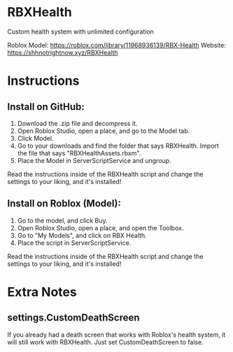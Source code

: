 # RBXHealth
Custom health system with unlimited configuration

Roblox Model: https://roblox.com/library/11968936139/RBX-Health
Website: https://shhnotrightnow.xyz/RBXHealth

# Instructions

## Install on GitHub:

1) Download the .zip file and decompress it.
2) Open Roblox Studio, open a place, and go to the Model tab.
3) Click Model.
4) Go to your downloads and find the folder that says RBXHealth. Import the file that says "RBXHealthAssets.rbxm".
5) Place the Model in ServerScriptService and ungroup.

Read the instructions inside of the RBXHealth script and change the settings to your liking, and it's installed!

## Install on Roblox (Model):

1) Go to the model, and click Buy.
2) Open Roblox Studio, open a place, and open the Toolbox.
3) Go to "My Models", and click on RBX Health.
4) Place the script in ServerScriptService.

Read the instructions inside of the RBXHealth script and change the settings to your liking, and it's installed!

# Extra Notes

## settings.CustomDeathScreen
If you already had a death screen that works with Roblox's health system, it will still work with RBXHealth. Just set CustomDeathScreen to false.
